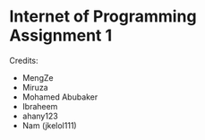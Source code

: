 # Internet of Programming Assignment 1
 
Credits:
- MengZe
- Miruza
- Mohamed Abubaker
- Ibraheem
- ahany123
- Nam (jkelol111)